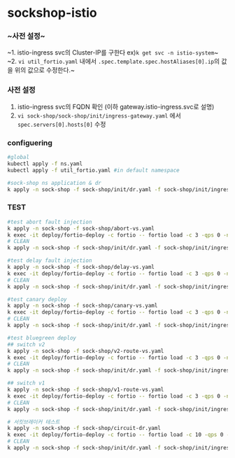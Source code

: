 # sockshop-istio
### ~사전 설정~
~1. istio-ingress svc의 Cluster-IP를 구한다 ex)`k get svc -n istio-system`~
~2. `vi util_fortio.yaml` 내에서 `.spec.template.spec.hostAliases[0].ip`의 값을 위의 값으로 수정한다.~

### 사전 설정
1. istio-ingress svc의 FQDN 확인 (이하 gateway.istio-ingress.svc로 설명)
2. `vi sock-shop/sock-shop/init/ingress-gateway.yaml` 에서 `spec.servers[0].hosts[0]` 수정

### configuering
```bash                                                                                                                        
#global
kubectl apply -f ns.yaml
kubectl apply -f util_fortio.yaml #in default namespace

#sock-shop ns application & dr
k apply -n sock-shop -f sock-shop/init/dr.yaml -f sock-shop/init/ingress-gateway.yaml -f sock-shop/init/v1-deploy.yaml -f sock-shop/init/v2-deploy.yaml -f sock-shop/init/vs.yaml
```

### TEST
```bash
#test abort fault injection
k apply -n sock-shop -f sock-shop/abort-vs.yaml
k exec -it deploy/fortio-deploy -c fortio -- fortio load -c 3 -qps 0 -n 500 -loglevel Warning http://gateway.istio-ingress.svc/catalogue
# CLEAN
k apply -n sock-shop -f sock-shop/init/dr.yaml -f sock-shop/init/ingress-gateway.yaml -f sock-shop/init/vs.yaml

#test delay fault injection
k apply -n sock-shop -f sock-shop/delay-vs.yaml
k exec -it deploy/fortio-deploy -c fortio -- fortio load -c 3 -qps 0 -n 500 -loglevel Warning http://gateway.istio-ingress.svc/catalogue
# CLEAN
k apply -n sock-shop -f sock-shop/init/dr.yaml -f sock-shop/init/ingress-gateway.yaml -f sock-shop/init/vs.yaml

#test canary deploy
k apply -n sock-shop -f sock-shop/canary-vs.yaml
k exec -it deploy/fortio-deploy -c fortio -- fortio load -c 3 -qps 0 -n 500 -loglevel Warning http://gateway.istio-ingress.svc/index.html
# CLEAN
k apply -n sock-shop -f sock-shop/init/dr.yaml -f sock-shop/init/ingress-gateway.yaml -f sock-shop/init/vs.yaml

#test bluegreen deploy
## switch v2
k apply -n sock-shop -f sock-shop/v2-route-vs.yaml
k exec -it deploy/fortio-deploy -c fortio -- fortio load -c 3 -qps 0 -n 500 -loglevel Warning http://gateway.istio-ingress.svc/index.html
# CLEAN
k apply -n sock-shop -f sock-shop/init/dr.yaml -f sock-shop/init/ingress-gateway.yaml -f sock-shop/init/vs.yaml

## switch v1
k apply -n sock-shop -f sock-shop/v1-route-vs.yaml
k exec -it deploy/fortio-deploy -c fortio -- fortio load -c 3 -qps 0 -n 500 -loglevel Warning http://gateway.istio-ingress.svc/index.html
# CLEAN
k apply -n sock-shop -f sock-shop/init/dr.yaml -f sock-shop/init/ingress-gateway.yaml -f sock-shop/init/vs.yaml

# 서킷브레이커 테스트
k apply -n sock-shop -f sock-shop/circuit-dr.yaml
k exec -it deploy/fortio-deploy -c fortio -- fortio load -c 10 -qps 0 -n 500 -loglevel Warning http://gateway.istio-ingress.svc/index.html
# CLEAN
k apply -n sock-shop -f sock-shop/init/dr.yaml -f sock-shop/init/ingress-gateway.yaml -f sock-shop/init/vs.yaml
```
